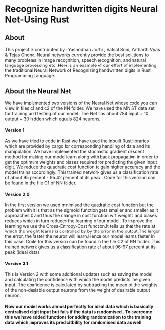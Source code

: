 # Recognize handwritten digits Neural Net-Using Rust

## About

This project is contributed by : Yashodhan Joshi , Vatsal Soni, Yatharth Vyas & Tejas Ghone.
Neural networks currently provide the best solutions to many problems in image recognition, speech recognition, and natural language processing etc. Here is an example of our effort of 
implementing the traditional Neural Network of Recognizing handwritten digits in Rust Programming Language.

## About the Neural Net

We have implemented two versions of the Neural Net whose code you can view in files c1 and c2 of the NN folder. We have used the MNIST data set for training and testing of our model.
The Net has about 784 input + 10 output + 30 hidden which equals 824 neurons.
<h4>Version 1</h4>
As we have tried to code in Rust we have used the inbuilt Rust libraries which are provided by cargo for corresponding handling of data and its manipulation.
We have implemented the stochastic gradient descent method for making our model learn along with back propagation in order to get the optimum weights and biases required for predicting the given input digit.
We reduce the quadratic cost function to gain higher accuracy and the model trains accordingly. This trained network gives us a classification rate of about 95 percent - 95.42 percent at its peak .
Code for this version can be found in the file C1 of NN folder.
<h4>Version 2.0</h4>
In the first version we used minimised the quadratic cost function but the problem with it is that as the sigmoid function gets smaller and smaller as it approaches 0 and thus the change in cost function wrt weights and biases reduces which in turn reduces the learning of our model. To improve the learning we use the Cross-Entropy-Cost function.It tells us that the rate at which the weight learns is controlled by by the error in the output.The larger the error, the faster the neuron will learn.Hence our  model learns faster in this case. Code for this version can be found in the file C2 of NN folder.
This trained network gives us a classification rate of about 96-97 percent at its peak (ideal data)
<h4>Version 2.1</h4>
This is Version 2 with some additional updates such as saving the model and calculating the confidence with which the model predicts the given input. The confidence is calculated by
subtracting the mean of the weights of the non-desiable output neurons from the weight of desirable output neuron.
<h4>Now our model works almost perfectly for ideal data which is basically centralised digit input but fails if the data is randomised . To overcome this we have added functions for adding randomization to the training data which improves its predicitbility for randomised data as well</h4>



